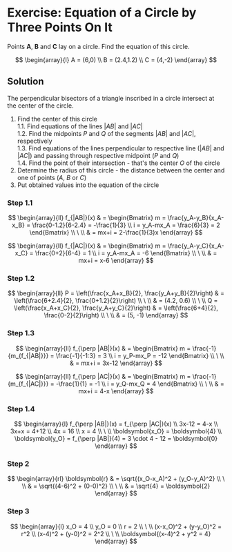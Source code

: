 # Exercise: Equation of a Circle by Three Points On It

Points __A__, __B__ and __C__ lay on a circle. Find the equation of this circle.

$$
\begin{array}{l}
A = (6,0)
\\
B = (2.4,1.2)
\\
C = (4,-2)
\end{array}
$$

## Solution

The perpendicular bisectors of a triangle inscribed in a circle intersect at the center of the circle.

1. Find the center of this circle  
  1.1. Find equations of the lines $|AB|$ and $|AC|$  
  1.2. Find the midpoints $P$ and $Q$ of the segments $|AB|$ and $|AC|$, respectively  
  1.3. Find equations of the lines perpendicular to respective line ($|AB|$ and $|AC|$) and passing through respective midpoint ($P$ and $Q$)  
  1.4. Find the point of their intersection - that's the center $O$ of the circle
3. Determine the radius of this circle - the distance between the center and one of points ($A$, $B$ or $C$)
4. Put obtained values into the equation of the circle

### Step 1.1

$$
\begin{array}{ll}
f_{|AB|}(x) & = \begin{Bmatrix}
m = \frac{y_A-y_B}{x_A-x_B} = \frac{0-1.2}{6-2.4} = -\frac{1}{3}
\\
i = y_A-mx_A = \frac{6}{3} = 2
\end{Bmatrix}
\\
\ 
\\
& = mx+i = 2-\frac{1}{3}x
\end{array}
$$

$$
\begin{array}{ll}
f_{|AC|}(x) & = \begin{Bmatrix}
m = \frac{y_A-y_C}{x_A-x_C} = \frac{0+2}{6-4} = 1
\\
i = y_A-mx_A = -6
\end{Bmatrix}
\\
\ 
\\
& = mx+i = x-6
\end{array}
$$

### Step 1.2

$$
\begin{array}{ll}
P = \left(\frac{x_A+x_B}{2}, \frac{y_A+y_B}{2}\right) & = \left(\frac{6+2.4}{2}, \frac{0+1.2}{2}\right)
\\
\ 
\\
& = (4.2, 0.6)
\\
\ 
\\
Q = \left(\frac{x_A+x_C}{2}, \frac{y_A+y_C}{2}\right) & = \left(\frac{6+4}{2}, \frac{0-2}{2}\right)
\\
\ 
\\
& = (5, -1)
\end{array}
$$

### Step 1.3

$$
\begin{array}{ll}
f_{\perp |AB|}(x) & = \begin{Bmatrix}
m = \frac{-1}{m_{f_{|AB|}}} = \frac{-1}{-1:3} = 3
\\
i = y_P-mx_P = -12
\end{Bmatrix}
\\
\ 
\\
& = mx+i = 3x-12
\end{array}
$$

$$
\begin{array}{ll}
f_{\perp |AC|}(x) & = \begin{Bmatrix}
m = \frac{-1}{m_{f_{|AC|}}} = -\frac{1}{1} = -1
\\
i = y_Q-mx_Q = 4
\end{Bmatrix}
\\
\ 
\\
& = mx+i = 4-x
\end{array}
$$

### Step 1.4

$$
\begin{array}{l}
f_{\perp |AB|}(x) = f_{\perp |AC|}(x)
\\
3x-12 = 4-x
\\
3x+x = 4+12
\\
4x = 16
\\
x = 4
\\
\ 
\\
\boldsymbol{x_O} = \boldsymbol{4}
\\
\boldsymbol{y_O} = f_{\perp |AB|}(4) = 3 \cdot 4 - 12 = \boldsymbol{0}
\end{array}
$$

### Step 2

$$
\begin{array}{rl}
\boldsymbol{r} & = \sqrt{(x_O-x_A)^2 + (y_O-y_A)^2}
\\
\ 
\\
& = \sqrt{(4-6)^2 + (0-0)^2}
\\
\ 
\\
& = \sqrt{4} = \boldsymbol{2}
\end{array}
$$

### Step 3

$$
\begin{array}{l}
x_O = 4
\\
y_O = 0
\\
r = 2
\\
\ 
\\
(x-x_O)^2 + (y-y_O)^2 = r^2
\\
(x-4)^2 + (y-0)^2 = 2^2
\\
\ 
\\
\boldsymbol{(x-4)^2 + y^2 = 4}
\end{array}
$$
